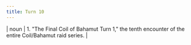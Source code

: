 ```yaml
---
title: Turn 10
---
```

| noun | 1.  	"The Final Coil of Bahamut Turn 1," the tenth encounter of the entire Coil/Bahamut raid series.	|